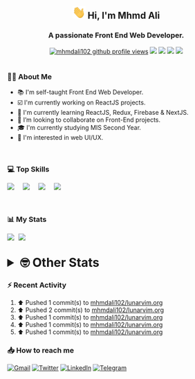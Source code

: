 <h2 align="center"><img src="./Hi.gif" width="30px" height="30px"> Hi, I'm Mhmd Ali</h2>

<h3 align="center">A passionate Front End Web Developer.</h3>

<div align="center">
  <a href="#"><img src="https://komarev.com/ghpvc/?username=mhmdali102&style=for-the-badge&logo=" alt="mhmdali102 github profile views" /></a>
  <a href="https://www.linux.org"><img src="https://img.shields.io/badge/OS-Linux-e06c75?style=for-the-badge&logo=linux" /></a>
	<a href="https://archlinux.org"><img src="https://img.shields.io/badge/DISTRO-Arch-56b6c2?style=for-the-badge&logo=arch-linux" /></a>
	<a href="https://dwm.suckless.org"><img src="https://img.shields.io/badge/WM-DWM-005577?style=for-the-badge&logo=dwm" /></a>
	<a href="https://neovim.io"><img src="https://img.shields.io/badge/IDE-Neovim-98c379?style=for-the-badge&logo=neovim" /></a>
</div>

<br>

### :man_technologist: About Me

- :books: I'm self-taught Front End Web Developer.
- :ballot_box_with_check: I'm currently working on ReactJS projects.
- :dart: I'm currently learning ReactJS, Redux, Firebase & NextJS.
- :eyes: I’m looking to collaborate on Front-End projects.
- :mortar_board: I'm currently studying MIS Second Year.
- :art: I'm interested in web UI/UX.

<br>

### :computer: Top Skills

<div style="display:flex;">
<img width ='36px' src ='https://raw.githubusercontent.com/rahulbanerjee26/githubAboutMeGenerator/main/icons/html.svg' />
<img width ='36px' src ='https://raw.githubusercontent.com/rahulbanerjee26/githubAboutMeGenerator/main/icons/css.svg' />
<img width ='36px' src ='https://raw.githubusercontent.com/rahulbanerjee26/githubAboutMeGenerator/main/icons/javascript.svg' />
<img width ='36px' src ='https://raw.githubusercontent.com/rahulbanerjee26/githubAboutMeGenerator/main/icons/reactjs.svg' />
</div>

<br>
<br>

### :bar_chart: My Stats

<img src="https://github-readme-stats.vercel.app/api?username=mhmdali102&show_icons=true&locale=en" width="49%" /><span style="display:inline-block;width:2%"></span><img src="https://github-readme-streak-stats.herokuapp.com/?user=mhmdali102&" width="49%" />

<br>

<details>
<summary style="font-size: 1.75rem; font-weight: bold;"><strong style="font-size: 1.75rem; font-weight: bold;"> 🤓 Other Stats </strong></summary>
<br>

<!--START_SECTION:waka-->
![Lines of code](https://img.shields.io/badge/From%20Hello%20World%20I%27ve%20Written-230%20Thousand%20lines%20of%20code-blue)

**🐱 My GitHub Data** 

> 🏆 806 Contributions in the Year 2022
 > 
> 📦 331.3 kB Used in GitHub's Storage 
 > 
> 💼 Opted to Hire
 > 
> 📜 20 Public Repositories 
 > 
> 🔑 6 Private Repositories  
 > 
**I'm a Night 🦉** 

```text
🌞 Morning    91 commits     ██░░░░░░░░░░░░░░░░░░░░░░░   11.11% 
🌆 Daytime    166 commits    █████░░░░░░░░░░░░░░░░░░░░   20.27% 
🌃 Evening    338 commits    ██████████░░░░░░░░░░░░░░░   41.27% 
🌙 Night      224 commits    ██████░░░░░░░░░░░░░░░░░░░   27.35%

```
📅 **I'm Most Productive on Monday** 

```text
Monday       149 commits    ████░░░░░░░░░░░░░░░░░░░░░   18.19% 
Tuesday      111 commits    ███░░░░░░░░░░░░░░░░░░░░░░   13.55% 
Wednesday    111 commits    ███░░░░░░░░░░░░░░░░░░░░░░   13.55% 
Thursday     101 commits    ███░░░░░░░░░░░░░░░░░░░░░░   12.33% 
Friday       79 commits     ██░░░░░░░░░░░░░░░░░░░░░░░   9.65% 
Saturday     125 commits    ███░░░░░░░░░░░░░░░░░░░░░░   15.26% 
Sunday       143 commits    ████░░░░░░░░░░░░░░░░░░░░░   17.46%

```


📊 **This Week I Spent My Time On** 

```text
⌚︎ Time Zone: Asia/Beirut

💬 Programming Languages: 
Lua                      7 hrs 27 mins       ███████░░░░░░░░░░░░░░░░░░   30.84% 
Other                    2 hrs 42 mins       ██░░░░░░░░░░░░░░░░░░░░░░░   11.22% 
Bash                     2 hrs 21 mins       ██░░░░░░░░░░░░░░░░░░░░░░░   9.78% 
TypeScript               2 hrs 2 mins        ██░░░░░░░░░░░░░░░░░░░░░░░   8.41% 
sh                       1 hr 50 mins        ██░░░░░░░░░░░░░░░░░░░░░░░   7.61%

🔥 Editors: 
Neovim                   24 hrs 10 mins      █████████████████████████   100.0%

🐱‍💻 Projects: 
mhmdali102               7 hrs 19 mins       ███████░░░░░░░░░░░░░░░░░░   30.26% 
dotfiles                 6 hrs 45 mins       ███████░░░░░░░░░░░░░░░░░░   27.95% 
Unknown Project          2 hrs 13 mins       ██░░░░░░░░░░░░░░░░░░░░░░░   9.2% 
lunarvim.org             2 hrs 13 mins       ██░░░░░░░░░░░░░░░░░░░░░░░   9.18% 
canadiansouq.com         2 hrs 5 mins        ██░░░░░░░░░░░░░░░░░░░░░░░   8.66%

💻 Operating System: 
Linux                    24 hrs 10 mins      █████████████████████████   100.0%

```

**I Mostly Code in JavaScript** 

```text
JavaScript               11 repos            █████████████░░░░░░░░░░░░   52.38% 
Python                   3 repos             ███░░░░░░░░░░░░░░░░░░░░░░   14.29% 
HTML                     1 repo              █░░░░░░░░░░░░░░░░░░░░░░░░   4.76% 
PHP                      1 repo              █░░░░░░░░░░░░░░░░░░░░░░░░   4.76% 
CSS                      1 repo              █░░░░░░░░░░░░░░░░░░░░░░░░   4.76%

```



 Last Updated on 30/09/2022 18:56:46 UTC
<!--END_SECTION:waka-->

</details>

### :zap: Recent Activity

<!--RECENT_ACTIVITY:start-->
1. ⬆️ Pushed 1 commit(s) to [mhmdali102/lunarvim.org](https://github.com/mhmdali102/lunarvim.org)
2. ⬆️ Pushed 2 commit(s) to [mhmdali102/lunarvim.org](https://github.com/mhmdali102/lunarvim.org)
3. ⬆️ Pushed 1 commit(s) to [mhmdali102/lunarvim.org](https://github.com/mhmdali102/lunarvim.org)
4. ⬆️ Pushed 1 commit(s) to [mhmdali102/lunarvim.org](https://github.com/mhmdali102/lunarvim.org)
5. ⬆️ Pushed 1 commit(s) to [mhmdali102/lunarvim.org](https://github.com/mhmdali102/lunarvim.org)
<!--RECENT_ACTIVITY:end-->

### :inbox_tray: How to reach me

[![Gmail](https://img.shields.io/badge/Gmail-D14836?style=for-the-badge&logo=gmail&logoColor=white)](mailto:mhmdalihsen102@gmail.com)
[![Twitter](https://img.shields.io/badge/Twitter-1DA1F2?style=for-the-badge&logo=twitter&logoColor=white)](https://twitter.com/MhmdAliHsen)
[![LinkedIn](https://img.shields.io/badge/LinkedIn-0077B5?style=for-the-badge&logo=linkedin&logoColor=white)](https://www.linkedin.com/in/mhmd-ali-hsen-66b0671b7/)
[![Telegram](https://img.shields.io/badge/Telegram-2CA5E0?style=for-the-badge&logo=telegram&logoColor=white&bgColor=black)](https://t.me/mhmdalihsen)
